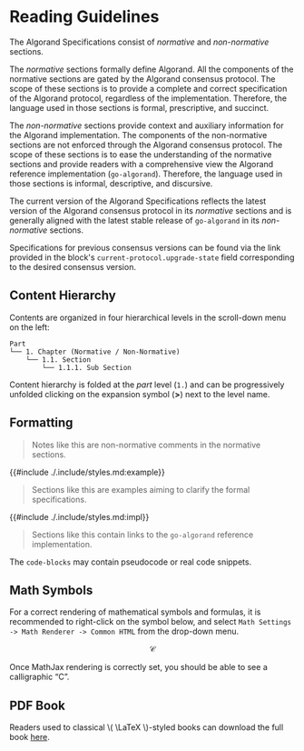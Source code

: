 # Reading Guidelines

The Algorand Specifications consist of _normative_ and _non-normative_ sections.

The _normative_ sections formally define Algorand. All the components of the normative
sections are gated by the Algorand consensus protocol. The scope of these sections
is to provide a complete and correct specification of the Algorand protocol, regardless
of the implementation. Therefore, the language used in those sections is formal,
prescriptive, and succinct.

The _non-normative_ sections provide context and auxiliary information for the Algorand
implementation. The components of the non-normative sections are not enforced through
the Algorand consensus protocol. The scope of these sections is to ease the understanding
of the normative sections and provide readers with a comprehensive view the Algorand
reference implementation (`go-algorand`). Therefore, the language used in those
sections is informal, descriptive, and discursive.

The current version of the Algorand Specifications reflects the latest version of
the Algorand consensus protocol in its _normative_ sections and is generally aligned
with the latest stable release of `go-algorand` in its _non-normative_ sections.

Specifications for previous consensus versions can be found via the link provided
in the block's `current-protocol.upgrade-state` field corresponding to the desired
consensus version.

## Content Hierarchy

Contents are organized in four hierarchical levels in the scroll-down menu on the
left:

```text
Part
└── 1. Chapter (Normative / Non-Normative)
    └── 1.1. Section
        └── 1.1.1. Sub Section
```

Content hierarchy is folded at the _part_ level (`1.`) and can be progressively
unfolded clicking on the expansion symbol (**>**) next to the level name.

## Formatting

> Notes like this are non-normative comments in the normative sections.

{{#include ./.include/styles.md:example}}
> Sections like this are examples aiming to clarify the formal specifications.

{{#include ./.include/styles.md:impl}}
> Sections like this contain links to the `go-algorand` reference implementation.

The `code-blocks` may contain pseudocode or real code snippets.

## Math Symbols

For a correct rendering of mathematical symbols and formulas, it is recommended to
right-click on the symbol below, and select `Math Settings -> Math Renderer -> Common HTML`
from the drop-down menu.

$$
\mathcal{C}
$$

Once MathJax rendering is correctly set, you should be able to see a calligraphic
“C”.

## PDF Book

Readers used to classical \\( \LaTeX \\)-styled books can download the full book
[here](#todo).